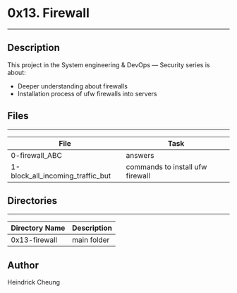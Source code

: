 # 0x13. Firewall

---
## Description

This project in the System engineering & DevOps ― Security series is about:
* Deeper understanding about firewalls
* Installation process of ufw firewalls into servers

## Files
---
File|Task
---|---
0-firewall_ABC | answers
1-block_all_incoming_traffic_but | commands to install ufw firewall

## Directories
---
Directory Name | Description
---|---
0x13-firewall | main folder

## Author
Heindrick Cheung